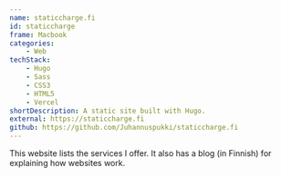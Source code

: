 ```yaml
---
name: staticcharge.fi
id: staticcharge
frame: Macbook
categories:
    - Web
techStack:
    - Hugo
    - Sass
    - CSS3
    - HTML5
    - Vercel
shortDescription: A static site built with Hugo.
external: https://staticcharge.fi
github: https://github.com/Juhannuspukki/staticcharge.fi
---
```


This website lists the services I offer. It also has a blog (in Finnish) for
explaining how websites work.